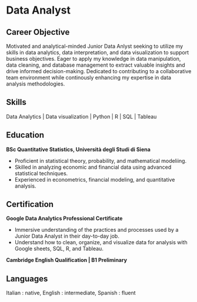 # Data Analyst

## Career Objective
Motivated and analytical-minded Junior Data Anlyst seeking to utilize my skills in data analytics, data interpretation, and data visualization to support business objectives. Eager to apply my knowledge in data manipulation, data cleaning, and database management to extract valuable insights and drive informed decision-making. Dedicated to contributing to a collaborative team environment while continously enhancing my expertise in data analysis methodologies.

## Skills
Data Analytics | Data visualization | Python | R | SQL | Tableau

## Education
**BSc Quantitative Statistics, Università degli Studi di Siena**
  - Proficient in statistical theory, probability, and mathematical modeliing.
  - Skilled in analyzing economic and financial data using advanced statistical techniques.
  - Experienced in econometrics, financial modeling, and quantitative analysis.

## Certification
**Google Data Analytics Professional Certificate**
  - Immersive understanding of the practices and processes used by a Junior Data Analyst in their day-to-day job.
  - Understand how to clean, organize, and visualize data for analysis with Google sheets, SQL, R, and Tableau.

**Cambridge English Qualification | B1 Preliminary**

## Languages
Italian : native,
English : intermediate,
Spanish : fluent
